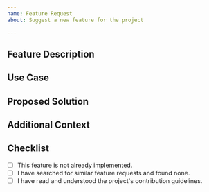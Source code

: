 ```yaml
---
name: Feature Request
about: Suggest a new feature for the project

---
```


## Feature Description

<!-- Provide a clear and concise description of the feature you are requesting. -->

## Use Case

<!-- Describe the use case or scenario where this feature would be beneficial. -->

## Proposed Solution

<!-- Explain your proposed solution or any ideas you have for implementing this feature. -->

## Additional Context

<!-- Add any additional context or screenshots about the feature request here. -->

## Checklist

<!-- Mark the following checklist items that apply to this feature request. -->

- [ ] This feature is not already implemented.
- [ ] I have searched for similar feature requests and found none.
- [ ] I have read and understood the project's contribution guidelines.

<!-- Feel free to add any other relevant information or comments below. -->

